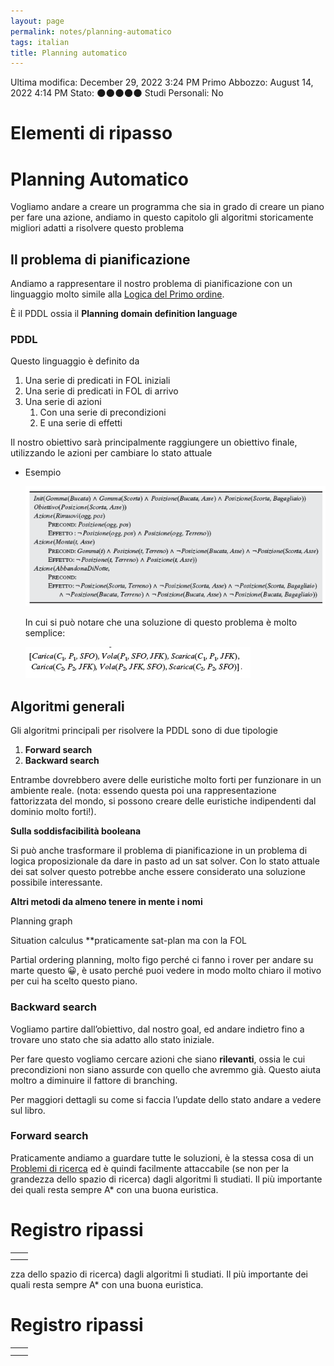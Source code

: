 ```yaml
---
layout: page
permalink: notes/planning-automatico
tags: italian
title: Planning automatico
---
```


Ultima modifica: December 29, 2022 3:24 PM
Primo Abbozzo: August 14, 2022 4:14 PM
Stato: 🌑🌑🌑🌑🌑
Studi Personali: No

# Elementi di ripasso

# Planning Automatico

Vogliamo andare a creare un programma che sia in grado di creare un piano per fare una azione, andiamo in questo capitolo gli algoritmi storicamente migliori adatti a risolvere questo problema

## Il problema di pianificazione

Andiamo a rappresentare il nostro problema di pianificazione con un linguaggio molto simile alla [Logica del Primo ordine](/notes/logica-del-primo-ordine).

È il PDDL ossia il **Planning domain definition language**

### PDDL

Questo linguaggio è definito da

1. Una serie di predicati in FOL iniziali
2. Una serie di predicati in FOL di arrivo
3. Una serie di azioni
    1. Con una serie di precondizioni
    2. E una serie di effetti



Il nostro obiettivo sarà principalmente raggiungere un obiettivo finale, utilizzando le azioni per cambiare lo stato attuale

- Esempio

    <img src="/images/notes/image/universita/ex-notion/Planning automatico/Untitled.png" alt="image/universita/ex-notion/Planning automatico/Untitled">

    In cui si può notare che una soluzione di questo problema è molto semplice:

    <img src="/images/notes/image/universita/ex-notion/Planning automatico/Untitled 1.png" alt="image/universita/ex-notion/Planning automatico/Untitled 1">


## Algoritmi generali

Gli algoritmi principali per risolvere la PDDL sono di due tipologie

1. **Forward search**
2. **Backward search**

Entrambe dovrebbero avere delle euristiche molto forti per funzionare in un ambiente reale. (nota: essendo questa poi una rappresentazione fattorizzata del mondo, si possono creare delle euristiche indipendenti dal dominio molto forti!).

**Sulla soddisfacibilità booleana**

Si può anche trasformare il problema di pianificazione in un problema di logica proposizionale da dare in pasto ad un sat solver. Con lo stato attuale dei sat solver questo potrebbe anche essere considerato una soluzione possibile interessante.

**Altri metodi da almeno tenere in mente i nomi**

Planning graph

Situation calculus **praticamente sat-plan ma con la FOL

Partial ordering planning, molto figo perché ci fanno i rover per andare su marte questo 😀, è usato perché puoi vedere in modo molto chiaro il motivo per cui ha scelto questo piano.

### Backward search

Vogliamo partire dall’obiettivo, dal nostro goal, ed andare indietro fino a trovare uno stato che sia adatto allo stato iniziale.

Per fare questo vogliamo cercare azioni che siano **rilevanti**, ossia le cui precondizioni non siano assurde con quello che avremmo già. Questo aiuta moltro a diminuire il fattore di branching.

Per maggiori dettagli su come si faccia l’update dello stato andare a vedere sul libro.

### Forward search

Praticamente andiamo a guardare tutte le soluzioni, è la stessa cosa di un [Problemi di ricerca](/notes/problemi-di-ricerca) ed è quindi facilmente attaccabile (se non per la grandezza dello spazio di ricerca) dagli algoritmi lì studiati. Il più importante dei quali resta sempre A* con una buona euristica.

###

# Registro ripassi

|  |  |
| --- | --- |
|  |  |
|  |  |
zza dello spazio di ricerca) dagli algoritmi lì studiati. Il più importante dei quali resta sempre A* con una buona euristica.

###

# Registro ripassi

|  |  |
| --- | --- |
|  |  |
|  |  |